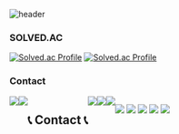 ![header](https://capsule-render.vercel.app/api?type=rect&height=300&color=black&text=NKMIN&fontAlignY=47&fontAlign=50&section=header&reversal=false&fontColor=FFFFFF&textBg=false&fontSize=100&animation=twinkling&desc=happy%20coding&descAlign=60&strokeWidth=1&stroke=616161)


### SOLVED.AC

[![Solved.ac Profile](http://mazassumnida.wtf/api/v2/generate_badge?boj=nkm5246)](https://solved.ac/nkm5246/)
[![Solved.ac Profile](http://mazassumnida.wtf/api/v2/generate_badge?boj=nkmin)](https://solved.ac/nkmin/)

### Contact

<div style="display:flex; flex-direction:row;">
    <a href="mailto:kangmin3374@gmail.com">
        <img src="https://img.shields.io/badge/
        Gmail-EA4335?style=for-the-badge&logo=Gmail&logoColor=white"> 
    </a>
    <a href="https://www.instagram.com/n.k.min_">
        <img src="https://img.shields.io/badge/
        Instagram-E4405F?style=for-the-badge&logo=Instagram&logoColor=white"> 
    </a>

## 📞 Contact 📞
<a href="mailto:kwonbe99@gmail.com">
    <img src="https://img.shields.io/badge/
    Gmail-EA4335?style=for-the-badge&logo=Gmail&logoColor=white"> 
</a>
<a href="https://open.kakao.com/o/sGFzzbsf">
    <img src="https://img.shields.io/badge/
    KakaoTalk-FFCD00?style=for-the-badge&logoColor=black&logo=KakaoTalk"> 
</a>
<a href="https://www.instagram.com/kwonbi_">
    <img src="https://img.shields.io/badge/
    Instagram-E4405F?style=for-the-badge&logo=Instagram&logoColor=white"> 
</a>

<p>
<img src="https://img.shields.io/badge/C-A8B9CC?style=for-the-badge&logo=C&logoColor=white">
<img src="https://img.shields.io/badge/C++-00599C?style=for-the-badge&logo=cplusplus&logoColor=white">
<img src="https://img.shields.io/badge/Python-3776AB?style=for-the-badge&logo=Python&logoColor=white">
<img src="https://img.shields.io/badge/VS Code-007ACC?style=for-the-badge&logo=visualstudiocode&logoColor=white">
<img src="https://img.shields.io/badge/Arduino-00878F?style=for-the-badge&logo=arduino&logoColor=white">
</p>
